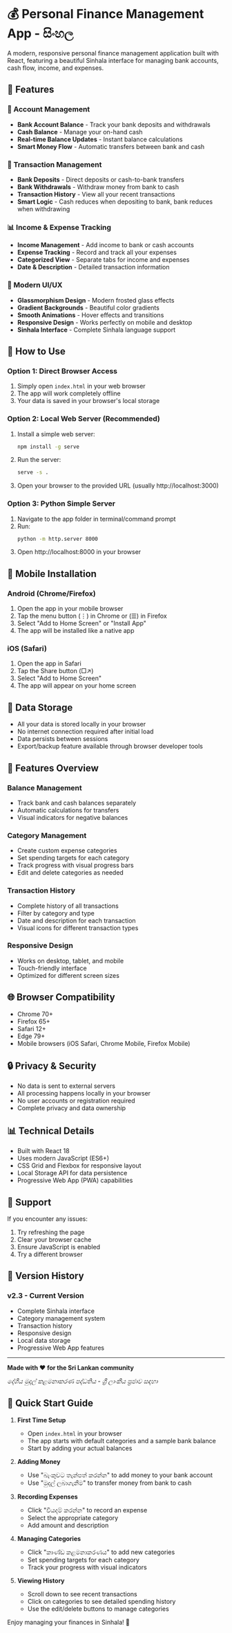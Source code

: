 # 💰 Personal Finance Management App - සිංහල

A modern, responsive personal finance management application built with React, featuring a beautiful Sinhala interface for managing bank accounts, cash flow, income, and expenses.

## 🌟 Features

### 🏦 Account Management
- **Bank Account Balance** - Track your bank deposits and withdrawals
- **Cash Balance** - Manage your on-hand cash
- **Real-time Balance Updates** - Instant balance calculations
- **Smart Money Flow** - Automatic transfers between bank and cash

### 💸 Transaction Management
- **Bank Deposits** - Direct deposits or cash-to-bank transfers
- **Bank Withdrawals** - Withdraw money from bank to cash
- **Transaction History** - View all your recent transactions
- **Smart Logic** - Cash reduces when depositing to bank, bank reduces when withdrawing

### 📊 Income & Expense Tracking
- **Income Management** - Add income to bank or cash accounts
- **Expense Tracking** - Record and track all your expenses
- **Categorized View** - Separate tabs for income and expenses
- **Date & Description** - Detailed transaction information

### 🎨 Modern UI/UX
- **Glassmorphism Design** - Modern frosted glass effects
- **Gradient Backgrounds** - Beautiful color gradients
- **Smooth Animations** - Hover effects and transitions
- **Responsive Design** - Works perfectly on mobile and desktop
- **Sinhala Interface** - Complete Sinhala language support

## 🚀 How to Use

### Option 1: Direct Browser Access
1. Simply open `index.html` in your web browser
2. The app will work completely offline
3. Your data is saved in your browser's local storage

### Option 2: Local Web Server (Recommended)
1. Install a simple web server:
   ```bash
   npm install -g serve
   ```
2. Run the server:
   ```bash
   serve -s .
   ```
3. Open your browser to the provided URL (usually http://localhost:3000)

### Option 3: Python Simple Server
1. Navigate to the app folder in terminal/command prompt
2. Run:
   ```bash
   python -m http.server 8000
   ```
3. Open http://localhost:8000 in your browser

## 📱 Mobile Installation

### Android (Chrome/Firefox)
1. Open the app in your mobile browser
2. Tap the menu button (⋮) in Chrome or (☰) in Firefox
3. Select "Add to Home Screen" or "Install App"
4. The app will be installed like a native app

### iOS (Safari)
1. Open the app in Safari
2. Tap the Share button (□↗)
3. Select "Add to Home Screen"
4. The app will appear on your home screen

## 💾 Data Storage

- All your data is stored locally in your browser
- No internet connection required after initial load
- Data persists between sessions
- Export/backup feature available through browser developer tools

## 🔧 Features Overview

### Balance Management
- Track bank and cash balances separately
- Automatic calculations for transfers
- Visual indicators for negative balances

### Category Management
- Create custom expense categories
- Set spending targets for each category
- Track progress with visual progress bars
- Edit and delete categories as needed

### Transaction History
- Complete history of all transactions
- Filter by category and type
- Date and description for each transaction
- Visual icons for different transaction types

### Responsive Design
- Works on desktop, tablet, and mobile
- Touch-friendly interface
- Optimized for different screen sizes

## 🌐 Browser Compatibility

- Chrome 70+
- Firefox 65+
- Safari 12+
- Edge 79+
- Mobile browsers (iOS Safari, Chrome Mobile, Firefox Mobile)

## 🔒 Privacy & Security

- No data is sent to external servers
- All processing happens locally in your browser
- No user accounts or registration required
- Complete privacy and data ownership

## 📊 Technical Details

- Built with React 18
- Uses modern JavaScript (ES6+)
- CSS Grid and Flexbox for responsive layout
- Local Storage API for data persistence
- Progressive Web App (PWA) capabilities

## 🤝 Support

If you encounter any issues:
1. Try refreshing the page
2. Clear your browser cache
3. Ensure JavaScript is enabled
4. Try a different browser

## 📝 Version History

### v2.3 - Current Version
- Complete Sinhala interface
- Category management system
- Transaction history
- Responsive design
- Local data storage
- Progressive Web App features

---

**Made with ❤️ for the Sri Lankan community**

*දේශීය මුදල් කළමනාකරණ පද්ධතිය - ශ්‍රී ලාංකීය ප්‍රජාව සඳහා*

## 🎯 Quick Start Guide

1. **First Time Setup**
   - Open `index.html` in your browser
   - The app starts with default categories and a sample bank balance
   - Start by adding your actual balances

2. **Adding Money**
   - Use "බැංකුවට තැන්පත් කරන්න" to add money to your bank account
   - Use "මුදල් ලබාගැනීම" to transfer money from bank to cash

3. **Recording Expenses**
   - Click "වියදම් කරන්න" to record an expense
   - Select the appropriate category
   - Add amount and description

4. **Managing Categories**
   - Click "කාණ්ඩ කළමනාකරණය" to add new categories
   - Set spending targets for each category
   - Track your progress with visual indicators

5. **Viewing History**
   - Scroll down to see recent transactions
   - Click on categories to see detailed spending history
   - Use the edit/delete buttons to manage categories

Enjoy managing your finances in Sinhala! 🎉